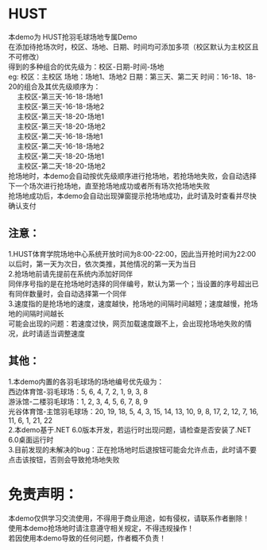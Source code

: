 # HUST
本demo为 HUST抢羽毛球场地专属Demo\
在添加待抢场次时，校区、场地、日期、时间均可添加多项（校区默认为主校区且不可修改）\
得到的多种组合的优先级为：校区-日期-时间-场地\
eg: 校区：主校区    场地：场地1、场地2    日期：第三天、第二天    时间：16-18、18-20的组合及其优先级顺序为：\
&emsp;	主校区-第三天-16-18-场地1\
&emsp;	主校区-第三天-16-18-场地2\
&emsp;	主校区-第三天-18-20-场地1\
&emsp;	主校区-第三天-18-20-场地2\
&emsp;	主校区-第二天-16-18-场地1\
&emsp;	主校区-第二天-16-18-场地2\
&emsp;	主校区-第二天-18-20-场地1\
&emsp;	主校区-第二天-18-20-场地2\
抢场地时，本demo会自动按优先级顺序进行抢场地，若抢场地失败，会自动选择下一个场次进行抢场地，直至抢场地成功或者所有场次抢场地失败\
抢场地成功后，本demo会自动出现弹窗提示抢场地成功，此时请及时查看并尽快确认支付


## 注意：
1.HUST体育学院场地中心系统开放时间为8:00-22:00，因此当开抢时间为22:00以后时，第一天为次日，依次类推，其他情况的第一天为当日\
2.抢场地前请先提前在系统内添加好同伴\
   同伴序号指的是在抢场地时选择的同伴编号，默认为第一个；当设置的序号超出已有同伴数量时，会自动选择第一个同伴\
3.速度指的是抢场地的速度，速度越快，抢场地的间隔时间越短；速度越慢，抢场地的间隔时间越长\
   可能会出现的问题：若速度过快，网页加载速度跟不上，会出现抢场地失败的情况，此时请适当调整速度

## 其他：
1.本demo内置的各羽毛球场的场地编号优先级为：\
	西边体育馆-羽毛球场：5, 6, 4, 7, 2, 1, 9, 3, 8\
	游泳馆-二楼羽毛球场：1, 2, 3, 4, 5, 6, 7, 8, 9\
	光谷体育馆-主馆羽毛球场：20, 19, 18, 5, 4, 3, 15, 14, 13, 10, 9, 8, 17, 2, 12, 7, 16, 11, 6, 1, 21, 22\
2.本demo基于.NET 6.0版本开发，若运行时出现问题，请检查是否安装了.NET 6.0桌面运行时\
3.目前发现的未解决的bug：正在抢场地时后退按钮可能会允许点击，此时请不要点击该按钮，否则会导致抢场地失败

# 免责声明：
本demo仅供学习交流使用，不得用于商业用途，如有侵权，请联系作者删除！\
使用本demo抢场地时请注意遵守相关规定，不得违规操作！\
若因使用本demo导致的任何问题，作者概不负责！


